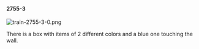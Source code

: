 #### 2755-3
![train-2755-3-0.png](https://github.com/lil-lab/nlvr/raw/master/nlvr/train/images/41/train-2755-3-0.png "train-2755-3-0.png")

There is a box with items of 2 different colors and a blue one touching the wall.